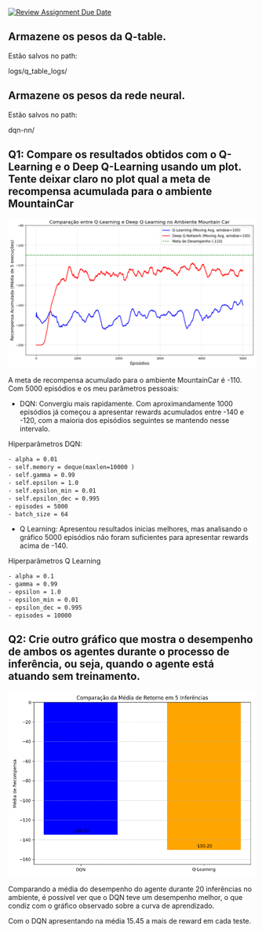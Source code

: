 [![Review Assignment Due Date](https://classroom.github.com/assets/deadline-readme-button-22041afd0340ce965d47ae6ef1cefeee28c7c493a6346c4f15d667ab976d596c.svg)](https://classroom.github.com/a/3cFWPdqG)

## Armazene os pesos da Q-table.

Estão salvos no path:

logs/q_table_logs/

## Armazene os pesos da rede neural.

Estão salvos no path:

dqn-nn/


## Q1: Compare os resultados obtidos com o Q-Learning e o Deep Q-Learning usando um plot. Tente deixar claro no plot qual a meta de recompensa acumulada para o ambiente MountainCar

![](results/qlearning_vs_dqn_comparison.png)

A meta de recompensa acumulado para o ambiente MountainCar é -110. Com 5000 episódios e os meu parâmetros pessoais:

- DQN: Convergiu mais rapidamente. Com aproximandamente 1000 episódios já começou a apresentar rewards acumulados entre -140 e -120, com a maioria dos episódios seguintes se mantendo nesse intervalo.

Hiperparâmetros DQN:

    - alpha = 0.01  
    - self.memory = deque(maxlen=10000 )
    - self.gamma = 0.99
    - self.epsilon = 1.0
    - self.epsilon_min = 0.01
    - self.epsilon_dec = 0.995
    - episodes = 5000 
    - batch_size = 64

- Q Learning: Apresentou resultados inicias melhores, mas analisando o gráfico 5000 episódios não foram suficientes para apresentar rewards acima de -140.

Hiperparâmetros Q Learning

    - alpha = 0.1        
    - gamma = 0.99       
    - epsilon = 1.0      
    - epsilon_min = 0.01 
    - epsilon_dec = 0.995 
    - episodes = 10000   

## Q2: Crie outro gráfico que mostra o desempenho de ambos os agentes durante o processo de inferência, ou seja, quando o agente está atuando sem treinamento.

![](results/agent_mean_comparison.png)

Comparando a média do desempenho do agente durante 20 inferências no ambiente, é possível ver que o DQN teve um desempenho melhor, o que condiz com o gráfico observado sobre a curva de aprendizado.

Com o DQN apresentando na média 15.45 a mais de reward em cada teste.